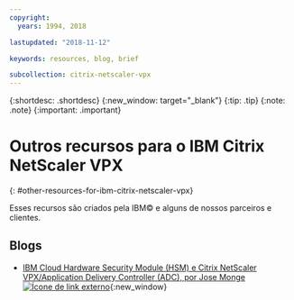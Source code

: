 ```yaml
---
copyright:
  years: 1994, 2018

lastupdated: "2018-11-12"

keywords: resources, blog, brief

subcollection: citrix-netscaler-vpx
---
```


{:shortdesc: .shortdesc}
{:new_window: target="_blank"}
{:tip: .tip}
{:note: .note}
{:important: .important}

# Outros recursos para o IBM Citrix NetScaler VPX
{: #other-resources-for-ibm-citrix-netscaler-vpx}

Esses recursos são criados pela IBM© e alguns de nossos parceiros e clientes.

## Blogs

 * [IBM Cloud Hardware Security Module (HSM) e Citrix NetScaler VPX/Application Delivery Controller (ADC), por Jose Monge ![Ícone de link externo](../../icons/launch-glyph.svg "Ícone de link externo")](https://www.ibm.com/blogs/bluemix/2018/11/deploy-ssl-offload-in-citrix-netscaler-vpx-adc-using-ibm-cloud-hsm/){:new_window}

